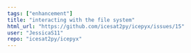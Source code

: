 ```yaml
---
tags: ["enhancement"]
title: "interacting with the file system"
html_url: "https://github.com/icesat2py/icepyx/issues/15"
user: "JessicaS11"
repo: "icesat2py/icepyx"
---
```


